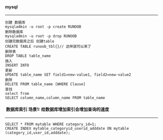 #### mysql
----------------------
```
创建 数据库
mysqladmin -u root -p create RUNOOB
删除数据库
mysqladmin -u root -p drop RUNOOB
创建完数据库之后 创建table
CREATE TABLE runoob_tbl{}// 这样就可以来了
删除表
DROP TABLE table_name 
插入
INSERT INTO 
更新
UPDATE table_name SET field1=new-value1, field2=new-value2
删除
DELETE FROM table_name [WHERE Clause]
查找
select from
SELECT column_name,column_name FROM table_name
```
####  数据库索引 场景1: 给数据库增加索引会增加查询的速度
--------------------------------------------
```
SELECT * FROM mytable WHERE category_id=1;
CREATE INDEX mytable_categoryid_userid_adddate ON mytable (category_id,user_id,adddate);
```
